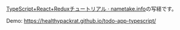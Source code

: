 [TypeScript+React+Reduxチュートリアル · nametake.info](https://nametake.github.io/posts/2018/12/05/typescript-react-redux-tutorial/)の写経です。

Demo: <https://healthypackrat.github.io/todo-app-typescript/>
